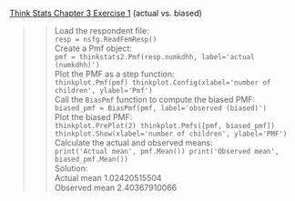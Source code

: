 [Think Stats Chapter 3 Exercise 1](http://greenteapress.com/thinkstats2/html/thinkstats2004.html#toc31) (actual vs. biased)

>> Load the respondent file:  
>> `resp = nsfg.ReadFemResp()`  
>> Create a Pmf object:  
>> `pmf = thinkstats2.Pmf(resp.numkdhh, label='actual (numkdhh)')`  
>> Plot the PMF as a step function:  
>> `thinkplot.Pmf(pmf)
thinkplot.Config(xlabel='number of children', ylabel='Pmf')
`  
>> Call the `BiasPmf` function to compute the biased PMF:  
>> `biased_pmf = BiasPmf(pmf, label='observed (biased)')`  
>> Plot the biased PMF:  
>> `thinkplot.PrePlot(2)
thinkplot.Pmfs([pmf, biased_pmf])
thinkplot.Show(xlabel='number of children', ylabel='PMF')
`  
>> Calculate the actual and observed means:  
>> `print('Actual mean', pmf.Mean())
print('Observed mean', biased_pmf.Mean())
`  
>> Solution:  
>> Actual mean 1.02420515504  
>> Observed mean 2.40367910066  

